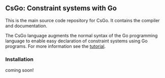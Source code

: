 ## CsGo: Constraint systems with Go

This is the main source code repository for CsGo. It contains the compiler
and documentation.

The CsGo language augments the normal syntax of the Go programming language to
enable easy declaration of constraint systems using Go programs. For more
information see the
[tutorial](https://github.com/aybehrouz/csgo/blob/main/docs/intro.md).

### Installation

coming soon! 
